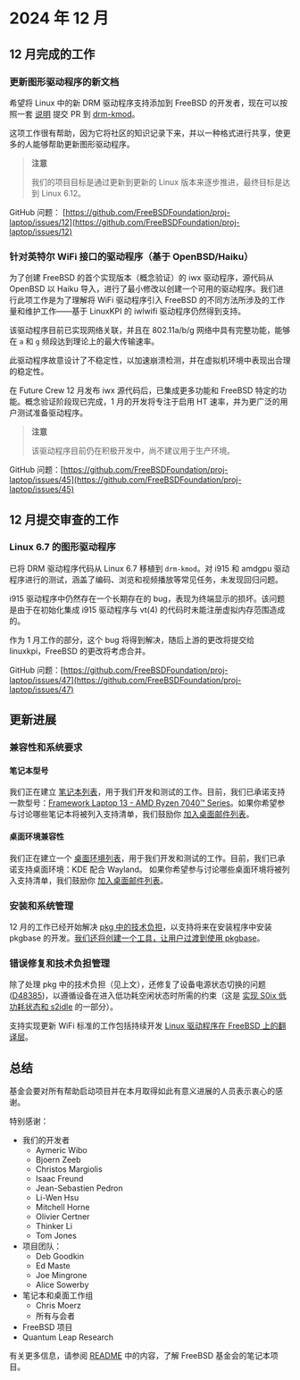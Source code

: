 # 2024 年 12 月


## 12 月完成的工作

### 更新图形驱动程序的新文档

希望将 Linux 中的新 DRM 驱动程序支持添加到 FreeBSD 的开发者，现在可以按照一套 [说明](https://github.com/freebsd/drm-kmod/wiki/Porting-a-new-version-of-DRM-drivers-from-Linux) 提交 PR 到 [drm-kmod](https://github.com/freebsd/drm-kmod)。

这项工作很有帮助，因为它将社区的知识记录下来，并以一种格式进行共享，使更多的人能够帮助更新图形驱动程序。

>**注意**
>
>我们的项目目标是通过更新到更新的 Linux 版本来逐步推进，最终目标是达到 Linux 6.12。

GitHub 问题： [https://github.com/FreeBSDFoundation/proj-laptop/issues/12](https://github.com/FreeBSDFoundation/proj-laptop/issues/12)

### 针对英特尔 WiFi 接口的驱动程序（基于 OpenBSD/Haiku）

为了创建 FreeBSD 的首个实现版本（概念验证）的 iwx 驱动程序，源代码从 OpenBSD 以 Haiku 导入，进行了最小修改以创建一个可用的驱动程序。我们进行此项工作是为了理解将 WiFi 驱动程序引入 FreeBSD 的不同方法所涉及的工作量和维护工作——基于 LinuxKPI 的 iwlwifi 驱动程序仍然得到支持。

该驱动程序目前已实现网络关联，并且在 802.11a/b/g 网络中具有完整功能，能够在 `a` 和 `g` 频段达到理论上的最大传输速率。

此驱动程序故意设计了不稳定性，以加速崩溃检测，并在虚拟机环境中表现出合理的稳定性。

在 Future Crew 12 月发布 iwx 源代码后，已集成更多功能和 FreeBSD 特定的功能。概念验证阶段现已完成，1 月的开发将专注于启用 HT 速率，并为更广泛的用户测试准备驱动程序。

>**注意**
>
>该驱动程序目前仍在积极开发中，尚不建议用于生产环境。

GitHub 问题：[https://github.com/FreeBSDFoundation/proj-laptop/issues/45](https://github.com/FreeBSDFoundation/proj-laptop/issues/45)

## 12 月提交审查的工作

### Linux 6.7 的图形驱动程序

已将 DRM 驱动程序代码从 Linux 6.7 移植到 `drm-kmod`。对 i915 和 amdgpu 驱动程序进行的测试，涵盖了编码、浏览和视频播放等常见任务，未发现回归问题。

i915 驱动程序中仍然存在一个长期存在的 bug，表现为终端显示的损坏。该问题是由于在初始化集成 i915 驱动程序与 vt(4) 的代码时未能注册虚拟内存范围造成的。

作为 1 月工作的部分，这个 bug 将得到解决，随后上游的更改将提交给 linuxkpi，FreeBSD 的更改将考虑合并。

GitHub 问题：[https://github.com/FreeBSDFoundation/proj-laptop/issues/47](https://github.com/FreeBSDFoundation/proj-laptop/issues/47)

## 更新进展

### 兼容性和系统要求

#### 笔记本型号

我们正在建立 [笔记本列表](../supported/laptops.md)，用于我们开发和测试的工作。目前，我们已承诺支持一款型号：[Framework Laptop 13 - AMD Ryzen 7040™ Series](https://frame.work/ca/en/products/laptop-diy-13-gen-amd/configuration/new)。如果你希望参与讨论哪些笔记本将被列入支持清单，我们鼓励你 [加入桌面邮件列表](https://lists.freebsd.org/subscription/freebsd-desktop)。

#### 桌面环境兼容性

我们正在建立一个 [桌面环境列表](../supported/desktop-environment.md)，用于我们开发和测试的工作。目前，我们已承诺支持桌面环境：KDE 配合 Wayland。
如果你希望参与讨论哪些桌面环境将被列入支持清单，我们鼓励你 [加入桌面邮件列表](https://lists.freebsd.org/subscription/freebsd-desktop)。

### 安装和系统管理

12 月的工作已经开始解决 [pkg 中的技术负担](https://github.com/FreeBSDFoundation/proj-laptop/issues/46)，以支持将来在安装程序中安装 pkgbase 的开发。[我们还将创建一个工具，让用户过渡到使用 pkgbase](https://github.com/FreeBSDFoundation/proj-laptop/issues/26)。

### 错误修复和技术负担管理

除了处理 pkg 中的技术负担（见上文），还修复了设备电源状态切换的问题 ([D48385](https://reviews.freebsd.org/D48385))，以遵循设备在进入低功耗空闲状态时所需的约束（这是 [实现 S0ix 低功耗状态和 s2idle](https://github.com/FreeBSDFoundation/proj-laptop/issues/32) 的一部分）。

支持实现更新 WiFi 标准的工作包括持续开发 [Linux 驱动程序在 FreeBSD 上的翻译层](https://github.com/FreeBSDFoundation/proj-laptop/issues/30)。

## 总结

基金会要对所有帮助启动项目并在本月取得如此有意义进展的人员表示衷心的感谢。

特别感谢：

* 我们的开发者
  * Aymeric Wibo
  * Bjoern Zeeb
  * Christos Margiolis
  * Isaac Freund
  * Jean-Sebastien Pedron
  * Li-Wen Hsu
  * Mitchell Horne
  * Olivier Certner
  * Thinker Li
  * Tom Jones
* 项目团队：
  * Deb Goodkin
  * Ed Maste
  * Joe Mingrone
  * Alice Sowerby
* 笔记本和桌面工作组
  * Chris Moerz
  * 所有与会者
* FreeBSD 项目
* Quantum Leap Research

有关更多信息，请参阅 [README](../README.md) 中的内容，了解 FreeBSD 基金会的笔记本项目。
